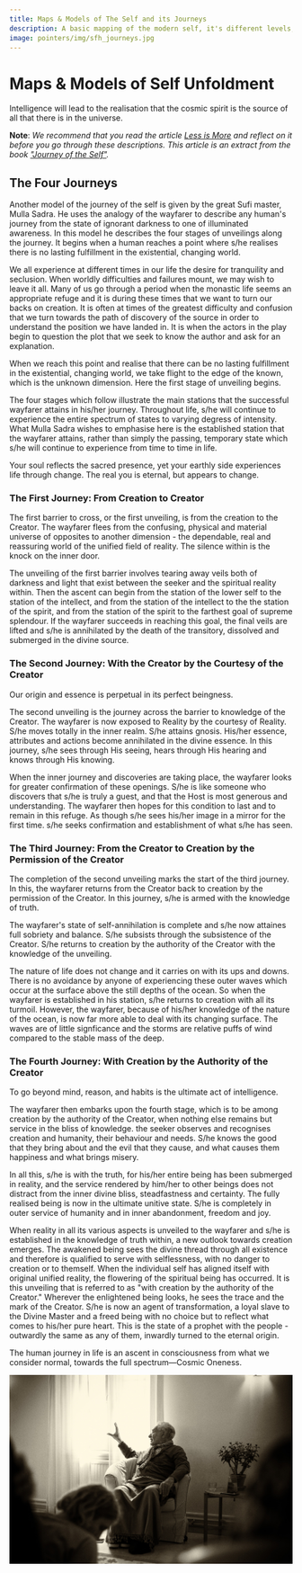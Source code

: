 ```yaml
---
title: Maps & Models of The Self and its Journeys
description: A basic mapping of the modern self, it's different levels, and the journeys it can undergo in this life as it progresses through various layers or rungs of consciousness.
image: pointers/img/sfh_journeys.jpg
---
```


# Maps & Models of Self Unfoldment

<div class="callout6">
Intelligence will lead to the realisation that the cosmic spirit is the source of all that there is in the universe.
</div>

**Note**: _We recommend that you read the article [Less is More](../../articles/less-is-more) and reflect on it before you go through these descriptions. This article is an extract from the book <a href="https://zahrapublications.pub/book-TheJourneyOfTheSelf.php#bookTitle" target="_blank">"Journey of the Self"</a>._

## The Four Journeys

Another model of the journey of the self is given by the great Sufi master, Mulla Sadra. He uses the analogy of the wayfarer to describe any human's journey from the state of ignorant darkness to one of illuminated awareness. In this model he describes the four stages of unveilings along the journey. It begins when a human reaches a point where s/he realises there is no lasting fulfillment in the existential, changing world.

We all experience at different times in our life the desire for tranquility and seclusion. When worldly difficulties and failures mount, we may wish to leave it all. Many of us go through a period when the monastic life seems an appropriate refuge and it is during these times that we want to turn our backs on creation. It is often at times of the greatest difficulty and confusion that we turn towards the path of discovery of the source in order to understand the position we have landed in. It is when the actors in the play begin to question the plot that we seek to know the author and ask for an explanation.

When we reach this point and realise that there can be no lasting fulfillment in the existential, changing world, we take flight to the edge of the known, which is the unknown dimension. Here the first stage of unveiling begins.

The four stages which follow illustrate the main stations that the successful wayfarer attains in his/her journey. Throughout life, s/he will continue to experience the entire spectrum of states to varying degress of intensity. What Mulla Sadra wishes to emphasise here is the established station that the wayfarer attains, rather than simply the passing, temporary state which s/he will continue to experience from time to time in life.

<div class="callout6">
Your soul reflects the sacred presence, yet your earthly side experiences life through change. The real you is eternal, but appears to change.
</div>

### The First Journey: From Creation to Creator

The first barrier to cross, or the first unveiling, is from the creation to the Creator. The wayfarer flees from the confusing, physical and material universe of opposites to another dimension - the dependable, real and reassuring world of the unified field of reality. The silence within is the knock on the inner door.

The unveiling of the first barrier involves tearing away veils both of darkness and light that exist between the seeker and the spiritual reality within. Then the ascent can begin from the station of the lower self to the station of the intellect, and from the station of the intellect to the the station of the spirit, and from the station of the spirit to the farthest goal of supreme splendour. If the wayfarer succeeds in reaching this goal, the final veils are lifted and s/he is annihilated by the death of the transitory, dissolved and submerged in the divine source.

### The Second Journey: With the Creator by the Courtesy of the Creator

<div class="callout6">
Our origin and essence is perpetual in its perfect beingness.
</div>

The second unveiling is the journey across the barrier to knowledge of the Creator. The wayfarer is now exposed to Reality by the courtesy of Reality. S/he moves totally in the inner realm. S/he attains gnosis. His/her essence, attributes and actions become annihilated in the divine essence. In this journey, s/he sees through His seeing, hears through His hearing and knows through His knowing.

When the inner journey and discoveries are taking place, the wayfarer looks for greater confirmation of these openings. S/he is like someone who discovers that s/he is truly a guest, and that the Host is most generous and understanding. The wayfarer then hopes for this condition to last and to remain in this refuge. As though s/he sees his/her image in a mirror for the first time. s/he seeks confirmation and establishment of what s/he has seen.

### The Third Journey: From the Creator to Creation by the Permission of the Creator

The completion of the second unveiling marks the start of the third journey. In this, the wayfarer returns from the Creator back to creation by the permission of the Creator. In this journey, s/he is armed with the knowledge of truth.

The wayfarer's state of self-annihilation is complete and s/he now attaines full sobriety and balance. S/he subsists through the subsistence of the Creator. S/he returns to creation by the authority of the Creator with the knowledge of the unveiling.

The nature of life does not change and it carries on with its ups and downs. There is no avoidance by anyone of experiencing these outer waves which occur at the surface above the still depths of the ocean. So when the wayfarer is established in his station, s/he returns to creation with all its turmoil. However, the wayfarer, because of his/her knowledge of the nature of the ocean, is now far more able to deal with its changing surface. The waves are of little signficance and the storms are relative puffs of wind compared to the stable mass of the deep.

### The Fourth Journey: With Creation by the Authority of the Creator

<div class="callout6">
To go beyond mind, reason, and habits is the ultimate act of intelligence.
</div>

The wayfarer then embarks upon the fourth stage, which is to be among creation by the authority of the Creator, when nothing else remains but service in the bliss of knowledge. the seeker observes and recognises creation and humanity, their behaviour and needs. S/he knows the good that they bring about and the evil that they cause, and what causes them happiness and what brings misery.

In all this, s/he is with the truth, for his/her entire being has been submerged in reality, and the service rendered by him/her to other beings does not distract from the inner divine bliss, steadfastness and certainty. The fully realised being is now in the ultimate unitive state. S/he is completely in outer service of humanity and in inner abandonment, freedom and joy.

When reality in all its various aspects is unveiled to the wayfarer and s/he is established in the knowledge of truth within, a new outlook towards creation emerges. The awakened being sees the divine thread through all existence and therefore is qualified to serve with selflessness, with no danger to creation or to themself. When the individual self has aligned itself with original unified reality, the flowering of the spiritual being has occurred. It is this unveiling that is referred to as "with creation by the authority of the Creator." Wherever the enlightened being looks, he sees the trace and the mark of the Creator. S/he is now an agent of transformation, a loyal slave to the Divine Master and a freed being with no choice but to reflect what comes to his/her pure heart. This is the state of a prophet with the people - outwardly the same as any of them, inwardly turned to the eternal origin.

<div class="callout6">
The human journey in life is an ascent in consciousness from what we consider normal, towards the full spectrum—Cosmic Oneness.
</div>

![Journeys](./img/sfh_journeys.jpg)

